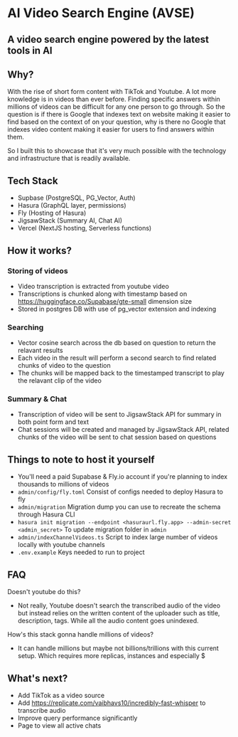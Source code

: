 # AI Video Search Engine (AVSE)

## A video search engine powered by the latest tools in AI

## Why?
With the rise of short form content with TikTok and Youtube. A lot more knowledge is in videos than ever before. Finding specific answers within millions of videos can be difficult for any one person to go through. So the question is if there is Google that indexes text on website making it easier to find based on the context of on your question, why is there no Google that indexes video content making it easier for users to find answers within them.

So I built this to showcase that it's very much possible with the technology and infrastructure that is readily available.

## Tech Stack
- Supbase (PostgreSQL, PG_Vector, Auth)
- Hasura (GraphQL layer, permissions)
- Fly (Hosting of Hasura)
- JigsawStack (Summary AI, Chat AI)
- Vercel (NextJS hosting, Serverless functions)

## How it works?

### Storing of videos
- Video transcription is extracted from youtube video
- Transcriptions is chunked along with timestamp based on https://huggingface.co/Supabase/gte-small dimension size
- Stored in postgres DB with use of pg_vector extension and indexing

### Searching
- Vector cosine search across the db based on question to return the relavant results
- Each video in the result will perform a second search to find related chunks of video to the question
- The chunks will be mapped back to the timestamped transcript to play the relavant clip of the video

### Summary & Chat
- Transcription of video will be sent to JigsawStack API for summary in both point form and text
- Chat sessions will be created and managed by JigsawStack API, related chunks of the video will be sent to chat session based on questions

## Things to note to host it yourself
- You'll need a paid Supabase & Fly.io account if you're planning to index thousands to millions of videos
- `admin/config/fly.toml` Consist of configs needed to deploy Hasura to fly
- `admin/migration` Migration dump you can use to recreate the schema through Hasura CLI
- `hasura init migration --endpoint <hasuraurl.fly.app> --admin-secret <admin_secret>` To update migration folder in `admin`
- `admin/indexChannelVideos.ts` Script to index large number of videos locally with youtube channels
- `.env.example` Keys needed to run to project


## FAQ
Doesn't youtube do this?
- Not really, Youtube doesn't search the transcribed audio of the video but instead relies on the written content of the uploader such as title, description, tags. While all the audio content goes unindexed.

How's this stack gonna handle millions of videos?
- It can handle millions but maybe not billions/trillions with this current setup. Which requires more replicas, instances and especially $

## What's next?
- Add TikTok as a video source
- Add https://replicate.com/vaibhavs10/incredibly-fast-whisper to transcribe audio
- Improve query performance significantly
- Page to view all active chats